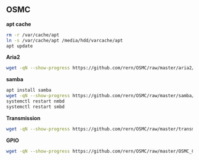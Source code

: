 OSMC
---

**apt cache**
```sh
rm -r /var/cache/apt
ln -s /var/cache/apt /media/hdd/varcache/apt
apt update
```

**Aria2**
```sh
wget -qN --show-progress https://github.com/rern/OSMC/raw/master/aria2/install.sh; chmod +x install.sh; ./install.sh
```

**samba**
```sh
apt install samba
wget -qN --show-progress https://github.com/rern/OSMC/raw/master/samba/smb.conf
systemctl restart nmbd
systemctl restart smbd
```

**Transmission**
```sh
wget -qN --show-progress https://github.com/rern/OSMC/raw/master/transmission/install.sh; chmod +x install.sh; ./install.sh
```

**GPIO**
```sh
wget -qN --show-progress https://github.com/rern/OSMC/raw/master/OSMC_GPIO/install.sh; chmod +x install.sh; ./install.sh
```
